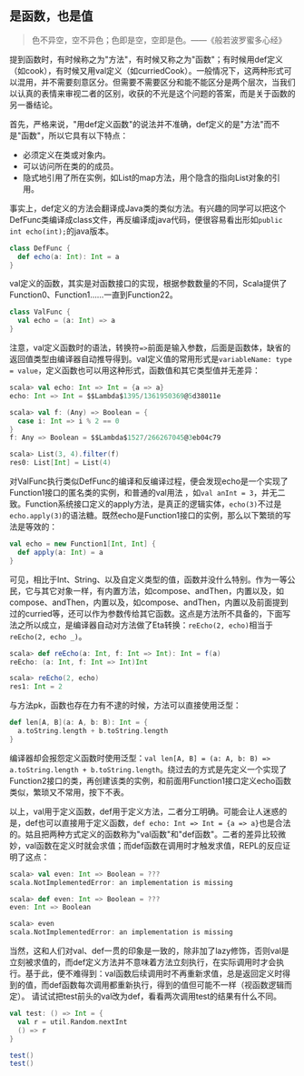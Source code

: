 ## 是函数，也是值
> 色不异空，空不异色；色即是空，空即是色。——《般若波罗蜜多心经》

提到函数时，有时候称之为"方法"，有时候又称之为"函数"；有时候用def定义（如cook），有时候又用val定义（如curriedCook）。一般情况下，这两种形式可以混用，并不需要刻意区分。但需要不需要区分和能不能区分是两个层次，当我们以认真的表情来审视二者的区别，收获的不光是这个问题的答案，而是关于函数的另一番结论。

首先，严格来说，"用def定义函数"的说法并不准确，def定义的是"方法"而不是"函数"，所以它具有以下特点：
* 必须定义在类或对象内。
* 可以访问所在类的的成员。
* 隐式地引用了所在实例，如List的map方法，用个隐含的指向List对象的引用。

事实上，def定义的方法会翻译成Java类的类似方法。有兴趣的同学可以把这个DefFunc类编译成class文件，再反编译成java代码，便很容易看出形如`public int echo(int);`的java版本。
```scala
class DefFunc {
  def echo(a: Int): Int = a
}
```
val定义的函数，其实是对函数接口的实现，根据参数数量的不同，Scala提供了Function0、Function1……一直到Function22。
```scala
class ValFunc {
  val echo = (a: Int) => a
}
```
注意，val定义函数时的语法，转换符`=>`前面是输入参数，后面是函数体，缺省的返回值类型由编译器自动推导得到。val定义值的常用形式是`variableName: type = value`，定义函数也可以用这种形式，函数值和其它类型值并无差异：
```scala
scala> val echo: Int => Int = {a => a}
echo: Int => Int = $$Lambda$1395/1361950369@5d38011e

scala> val f: (Any) => Boolean = {
  case i: Int => i % 2 == 0
}
f: Any => Boolean = $$Lambda$1527/266267045@3eb04c79

scala> List(3, 4).filter(f)
res0: List[Int] = List(4)
```

对ValFunc执行类似DefFunc的编译和反编译过程，便会发现echo是一个实现了Function1接口的匿名类的实例，和普通的val用法 ，如`val anInt = 3`，并无二致。Function系统接口定义的apply方法，是真正的逻辑实体，`echo(3)`不过是`echo.apply(3)`的语法糖。既然echo是Function1接口的实例，那么以下繁琐的写法是等效的：
```scala
val echo = new Function1[Int, Int] {
  def apply(a: Int) = a
}
```
可见，相比于Int、String、以及自定义类型的值，函数并没什么特别。作为一等公民，它与其它对象一样，有内置方法，如compose、andThen，内置以及，如compose、andThen，内置以及，如compose、andThen，内置以及前面提到过的curried等，还可以作为参数传给其它函数。这点是方法所不具备的，下面写法之所以成立，是编译器自动对方法做了Eta转换：`reEcho(2, echo)`相当于`reEcho(2, echo _)`。
```scala
scala> def reEcho(a: Int, f: Int => Int): Int = f(a)
reEcho: (a: Int, f: Int => Int)Int

scala> reEcho(2, echo)
res1: Int = 2
```
与方法pk，函数也存在力有不逮的时候，方法可以直接使用泛型：
```scala
def len[A, B](a: A, b: B): Int = {
  a.toString.length + b.toString.length
}
```
编译器却会报怨定义函数时使用泛型：`val len[A, B] = (a: A, b: B) => a.toString.length + b.toString.length`。绕过去的方式是先定义一个实现了Function2接口的类，再创建该类的实例，和前面用Function1接口定义echo函数类似，繁琐又不常用，按下不表。

以上，val用于定义函数，def用于定义方法，二者分工明确。可能会让人迷惑的是，def也可以直接用于定义函数，`def echo: Int => Int = {a => a}`也是合法的。姑且把两种方式定义的函数称为"val函数"和"def函数"。二者的差异比较微妙，val函数在定义时就会求值；而def函数在调用时才触发求值，REPL的反应证明了这点：
```scala
scala> val even: Int => Boolean = ???
scala.NotImplementedError: an implementation is missing

scala> def even: Int => Boolean = ???
even: Int => Boolean

scala> even
scala.NotImplementedError: an implementation is missing
```
当然，这和人们对val、def一贯的印象是一致的，除非加了lazy修饰，否则val是立刻被求值的，而def定义方法并不意味着方法立刻执行，在实际调用时才会执行。基于此，便不难得到：val函数后续调用时不再重新求值，总是返回定义时得到的值，而def函数每次调用都重新执行，得到的值但可能不一样（视函数逻辑而定）。
请试试把test前头的val改为def，看看两次调用test的结果有什么不同。
```scala
val test: () => Int = {
  val r = util.Random.nextInt
  () => r
}

test()
test()
```
